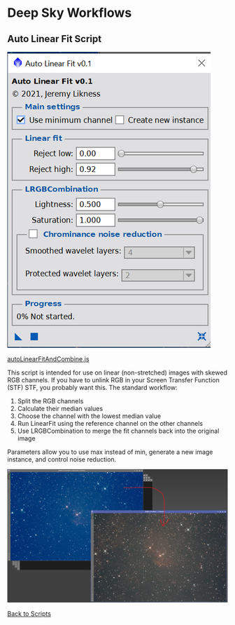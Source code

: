# Deep Sky Workflows

## Auto Linear Fit Script

![Auto Linear Fit Dialog](./images/autolinearfitdialog.png)

[autoLinearFitAndCombine.js](../autoLinearFitAndCombine.js)

This script is intended for use on linear (non-stretched) images with skewed RGB channels. If you have to unlink RGB in your Screen Transfer Function (STF) STF, you probably want this. The standard workflow:

1. Split the RGB channels
2. Calculate their median values
3. Choose the channel with the lowest median value
4. Run LinearFit using the reference channel on the other channels
5. Use LRGBCombination to merge the fit channels back into the original image

Parameters allow you to use max instead of min, generate a new image instance, and control noise reduction.

![Auto Linear Fit Example](./images/autolinearfitexample.png)

[Back to Scripts](../README.md)